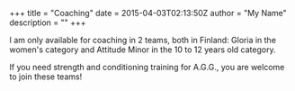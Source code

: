 +++
title = "Coaching"
date = 2015-04-03T02:13:50Z
author = "My Name"
description = ""
+++

I am only available for coaching in 2 teams, both in Finland: Gloria in the women's category and Attitude Minor in the 10 to 12 years old category. 

If you need strength and conditioning training for A.G.G., you are welcome to join these teams!